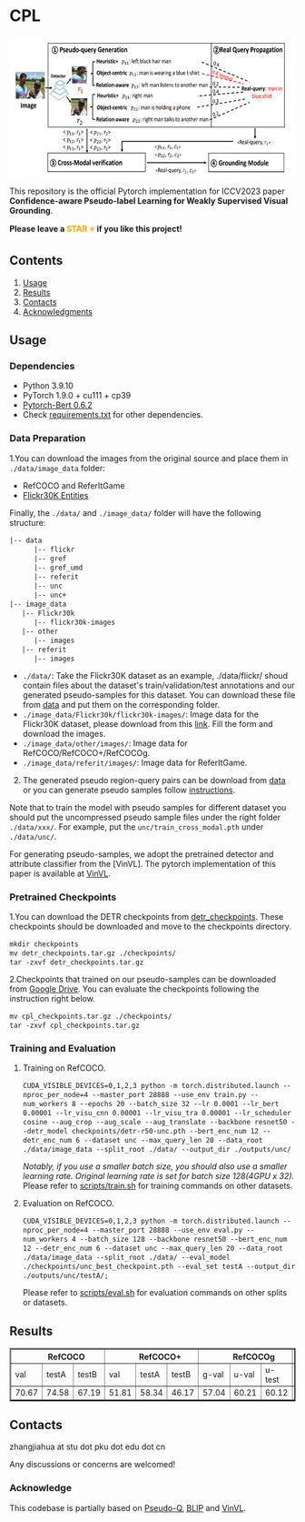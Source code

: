# CPL
<p align="center"> <img src='docs/model.png' align="center" height="250px"> </p>

This repository is the official Pytorch implementation for ICCV2023 paper **Confidence-aware Pseudo-label Learning for Weakly Supervised Visual Grounding**.

**Please leave a <font color='orange'>STAR ⭐</font> if you like this project!**

## Contents

1. [Usage](#usage)
2. [Results](#results)
3. [Contacts](#contacts)
4. [Acknowledgments](#acknowledgments)

## Usage

### Dependencies
- Python 3.9.10
- PyTorch 1.9.0 + cu111 + cp39
- [Pytorch-Bert 0.6.2](https://pypi.org/project/pytorch-pretrained-bert/)
- Check [requirements.txt](requirements.txt) for other dependencies. 

### Data Preparation
1.You can download the images from the original source and place them in `./data/image_data` folder:
- RefCOCO and ReferItGame
- [Flickr30K Entities](http://shannon.cs.illinois.edu/DenotationGraph/#:~:text=make%20face-,Downloads,-Please%20fill%20in)

Finally, the `./data/` and `./image_data/` folder will have the following structure:

```angular2html
|-- data
      |-- flickr
      |-- gref
      |-- gref_umd
      |-- referit
      |-- unc
      |-- unc+
|-- image_data
   |-- Flickr30k
      |-- flickr30k-images
   |-- other
      |-- images
   |-- referit
      |-- images
```
- ```./data/```: Take the Flickr30K dataset as an example, ./data/flickr/ shoud contain files about the dataset's train/validation/test annotations and our generated pseudo-samples for this dataset. You can download these file from [data](https://disk.pku.edu.cn:443/link/29582215396BA69326A34F6DD2B2956A) and put them on the corresponding folder.
- ```./image_data/Flickr30k/flickr30k-images/```: Image data for the Flickr30K dataset, please download from this [link](http://shannon.cs.illinois.edu/DenotationGraph/#:~:text=make%20face-,Downloads,-Please%20fill%20in). Fill the form and download the images.
- ```./image_data/other/images/```: Image data for RefCOCO/RefCOCO+/RefCOCOg. 
- ```./image_data/referit/images/```: Image data for ReferItGame.

2. The generated pseudo region-query pairs can be download from [data](https://disk.pku.edu.cn:443/link/29582215396BA69326A34F6DD2B2956A) or you can generate pseudo samples follow [instructions](./pseudo_sample_generation/README.md).

Note that to train the model with pseudo samples for different dataset you should put the uncompressed pseudo sample files under the right folder ```./data/xxx/```. For example, put the ```unc/train_cross_modal.pth``` under ```./data/unc/```.

For generating pseudo-samples, we adopt the pretrained detector and attribute classifier from the [VinVL]. The pytorch implementation of this paper is available at [VinVL](https://github.com/microsoft/scene_graph_benchmark).


### Pretrained Checkpoints
1.You can download the DETR checkpoints from [detr_checkpoints](https://disk.pku.edu.cn:443/link/4E6B5343270CC07E52A88AA8A7A31CE8). These checkpoints should be downloaded and move to the checkpoints directory.

```
mkdir checkpoints
mv detr_checkpoints.tar.gz ./checkpoints/
tar -zxvf detr_checkpoints.tar.gz
```

2.Checkpoints that trained on our pseudo-samples can be downloaded from [Google Drive](https://drive.google.com/file/d/19IhMNEgGIl4qGPq7v0SsD8VZSucfmlXj/view?usp=drive_link). You can evaluate the checkpoints following the instruction right below.

```
mv cpl_checkpoints.tar.gz ./checkpoints/
tar -zxvf cpl_checkpoints.tar.gz
```
### Training and Evaluation

1.  Training on RefCOCO. 
    ```
    CUDA_VISIBLE_DEVICES=0,1,2,3 python -m torch.distributed.launch --nproc_per_node=4 --master_port 28888 --use_env train.py --num_workers 8 --epochs 20 --batch_size 32 --lr 0.0001 --lr_bert 0.00001 --lr_visu_cnn 0.00001 --lr_visu_tra 0.00001 --lr_scheduler cosine --aug_crop --aug_scale --aug_translate --backbone resnet50 --detr_model checkpoints/detr-r50-unc.pth --bert_enc_num 12 --detr_enc_num 6 --dataset unc --max_query_len 20 --data_root ./data/image_data --split_root ./data/ --output_dir ./outputs/unc/
    ```
    *Notably, if you use a smaller batch size, you should also use a smaller learning rate. Original learning rate is set for batch size 128(4GPU x 32).* 
    Please refer to [scripts/train.sh](scripts/train.sh) for training commands on other datasets. 

2.  Evaluation on RefCOCO.
    ```
    CUDA_VISIBLE_DEVICES=0,1,2,3 python -m torch.distributed.launch --nproc_per_node=4 --master_port 28888 --use_env eval.py --num_workers 4 --batch_size 128 --backbone resnet50 --bert_enc_num 12 --detr_enc_num 6 --dataset unc --max_query_len 20 --data_root ./data/image_data --split_root ./data/ --eval_model ./checkpoints/unc_best_checkpoint.pth --eval_set testA --output_dir ./outputs/unc/testA/;
    ```
    Please refer to [scripts/eval.sh](scripts/eval.sh) for evaluation commands on other splits or datasets.

## Results

<table border="2">
    <thead>
        <tr>
            <th colspan=3> &nbsp&nbsp&nbsp&nbsp&nbsp&nbsp&nbsp RefCOCO </th>
            <th colspan=3> &nbsp&nbsp&nbsp&nbsp&nbsp&nbsp&nbsp RefCOCO+</th>
            <th colspan=3> &nbsp&nbsp&nbsp&nbsp&nbsp&nbsp&nbsp RefCOCOg</th>
            <th colspan=1> ReferItGame</th>
            <th colspan=1> Flickr30K</th>
        </tr>
    </thead>
    <tbody>
    <tr>    
            <td>val</td>
            <td>testA</td>
            <td>testB</td>
            <td>val</td>
            <td>testA</td>
            <td>testB</td>
            <td>g-val</td>
            <td>u-val</td>
            <td>u-test</td>
            <td>test</td>
            <td>test</td>
        </tr>
    </tbody>
    <tbody>
    <tr>
            <td>70.67</td>
            <td>74.58</td>
            <td>67.19</td>
            <td>51.81</td>
            <td>58.34</td>
            <td>46.17</td>
            <td>57.04</td>
            <td>60.21</td>
            <td>60.12</td>
            <td>45.23</td>
            <td>63.87</td>
        </tr>
    </tbody>
</table>

## Contacts
zhangjiahua at stu dot pku dot edu dot cn

Any discussions or concerns are welcomed!

### Acknowledge
This codebase is partially based on [Pseudo-Q](https://github.com/LeapLabTHU/Pseudo-Q), [BLIP](https://github.com/salesforce/BLIP) and [VinVL](https://github.com/microsoft/scene_graph_benchmark).